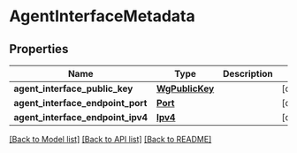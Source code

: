 # AgentInterfaceMetadata

## Properties
Name | Type | Description | Notes
------------ | ------------- | ------------- | -------------
**agent_interface_public_key** | [**WgPublicKey**](WgPublicKey.md) |  | [optional] 
**agent_interface_endpoint_port** | [**Port**](Port.md) |  | [optional] 
**agent_interface_endpoint_ipv4** | [**Ipv4**](Ipv4.md) |  | [optional] 

[[Back to Model list]](../README.md#documentation-for-models) [[Back to API list]](../README.md#documentation-for-api-endpoints) [[Back to README]](../README.md)

